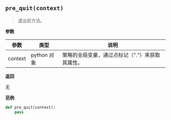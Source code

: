 ## `pre_quit(context)`

> 退出前方法。

**参数**

| 参数    | 类型        | 说明                                            |
| ------- | ----------- | ----------------------------------------------- |
| context | python 对象 | 策略的全局变量，通过点标记（"."）来获取其属性。 |

**返回**

无

**范例**

```python
def pre_quit(context):
    pass
```

## 